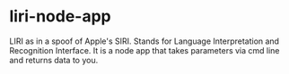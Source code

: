 # liri-node-app
LIRI as in a spoof of Apple's SIRI. Stands for Language Interpretation and Recognition Interface. It is a node app that takes parameters via cmd line and returns data to you.
